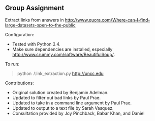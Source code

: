 ## Group Assignment
Extract links from answers in http://www.quora.com/Where-can-I-find-large-datasets-open-to-the-public

Configuration:
+ Tested with Python 3.4.
+ Make sure dependencies are installed, especially http://www.crummy.com/software/BeautifulSoup/.

To run:
> python .\link_extraction.py http://uncc.edu

Contributions:
+ Original solution created by Benjamin Adelman.
+ Updated to filter out bad links by Paul Prae.
+ Updated to take in a command line argument by Paul Prae.
+ Updated to output to a text file by Sarah Vasquez.
+ Consultation provided by Joy Pinchback, Babar Khan, and Daniel 
